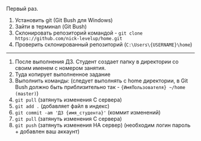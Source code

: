 Первый раз.

1. Установить git (Git Bush для Windows)
2. Зайти в терминал (Git Bush)
3. Склонировать репозиторий командой - `git clone https://github.com/nick-levelup/home.git`
4. Проверить склонированный репозиторий (`C:\Users\{USERNAME}\home`)

-----
1. После выполнения ДЗ. Студент создает папку в директории со своим именем с номером занятия.
2. Туда копирует выполненное задание
3. Выполнить команды: (следует выполнять с home директории, в Git Bush должно быть приблизительно так - `{ИмяПользователя} ~/home (master)`)
4. `git pull` (затянуть изменения С сервера)
5. `git add .` (добавляет файл в индекс)
6. `git commit -am 'ДЗ {имя_студента}'` (коммит изменений)
7. `git pull` (затянуть изменения С сервера)
8. `git push` (затянуть изменения НА сервер) (необходим логин пароль + добавлен ваш аккаунт)